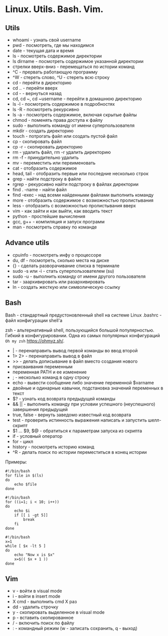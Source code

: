 # Linux. Utils. Bash. Vim.
## Utils
* whoami - узнать свой username
* pwd - посмотреть, где мы находимся
* date - текущая дата и время
* ls - посмотреть содержимое директории
* ls dirname - посмотреть содержимое указанной директории
* стрелки вверх-вниз - перемещаться по истории команд
* ^C - прервать работающую программу
* ^W - стереть слово, ^U - стереть всю строку
* cd - перейти в директорию
* cd .. - перейти вверх
* cd - - вернуться назад
* cd, cd ~, cd ~username - перейти в домашнюю директорию
* ls -l - посмотреть содержимое в подробностях
* ls -R - посмотреть рекурсивно
* ls -a - посмотреть содержимое, включая скрытые файлы
* chmod - поменять права доступа к файлу
* sudo - выполнить команду от имени суперпользователя
* mkdir - создать директорию
* touch - потрогать файл или создать пустой файл
* cp - скопировать файл
* cp -r - скопировать директорию
* rm - удалить файл, rm -r удалить директорию
* rm -f - принудительно удалить
* mv - переместить или переименовать
* cat - отобразить содержимое
* head, tail - отобразить первые или последние несколько строк
* grep - найти подстроку в файле
* rgrep - рекурсивно найти подстроку в файлах директории
* find . -name - найти файл
* find -exec - над всеми найденными файлами выполнить команду
* more - отобразить содержимое с возможностью пролистывания
* less - отобразить с возможностью пролистывания вверх
* vim - как зайти и как выйти, как вводить текст
* python - простейшие вычисления
* gcc, g++ - компиляция и запуск программ
* man - посмотреть справку по команде

## Advance utils

* cpuinfo - посмотреть инфу о процессоре
* du, df - посмотреть, сколько места на диске
* {} - сделать разворачивание списка в терминале
* sudo -s или -i - стать суперпользователем (su)
* sudo -u - выполнить команду от имени другого пользователя
* tar - заархивировать или разархивировать
* ln - создать жесткую или символическую ссылку

## Bash

Bash - стандартный предустоновленный shell на системе Linux
.bashrc - файл конфигурации shell'а

zsh - альтернативный shell, пользующийся большой популярностью. Гибкий 
в конфигурировании. Одна из самых популярных конфигураций `Oh my zsh`
https://ohmyz.sh/.

* | - перенаправить вывод первой команды во ввод второй
* 1> 2> - перенаправить вывод в файл
* \>> - делать дописывание в файл вместо создания нового
* присваивания переменным
* переменная PATH и ее изменение
* ; - несколько команд в одну строку
* echo - вывести сообщение либо значение переменной $varname
* двойные и одинарные кавычки, подстановка значений переменных в текст
* $? - узнать код возврата предыдущей команды
* && || - выполнить команду при условии успешного (неуспешного) завершения предыдущей
* true, false - вернуть заведомо известный код возврата
* test - проверить истинность выражения
написать и запустить шелл-скрипт
* $1 ... $9, $@ - обратиться к параметрам запуска из скрипта
* if - условный оператор
* for - цикл
* history - посмотреть историю команд
* ^R - делать поиск по истории
переместиться в конец истории

Примеры:
```
#!/bin/bash
for file in $(ls)
do
    echo $file
done
```

```
#!/bin/bash
for ((i=1; i < 10; i++))
do
    echo $i
    if [[ i -gt 5]]
        break
    fi
done
```

```
#!/bin/bash
x=1
while [ $x -lt 5 ]
do
    echo "Now x is $x"
    x=$(( $x + 1 ))
done
```

## Vim
* v - войти в visual mode
* i - войти в insert mode
* X cmd - выполнить cmd X раз
* dd - удалить строчку
* y - скопировать выделенное в visual mode
* p - вставить скопированное
* / - включить поиск по файлу
* : - командный режим (w - записать сохранить, q - выход)

